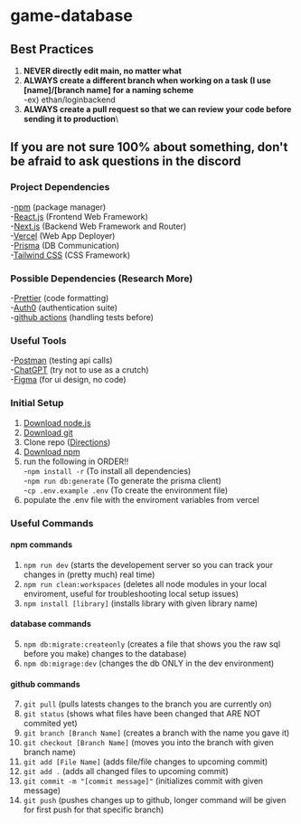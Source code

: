 # game-database

## Best Practices
1. **NEVER directly edit main, no matter what**
2. **ALWAYS create a different branch when working on a task (I use [name]/[branch name] for a naming scheme**\
     -ex) ethan/loginbackend
3. **ALWAYS create a pull request so that we can review your code before sending it to production**\
   
If you are not sure 100% about something, don't be afraid to ask questions in the discord
   -

### Project Dependencies

-[npm](https://npmjs.com/) (package manager)\
-[React.js](https://react.dev/) (Frontend Web Framework)\
-[Next.js](https://nextjs.org/) (Backend Web Framework and Router)\
-[Vercel](https:/vercel.com/) (Web App Deployer)\
-[Prisma](https://prisma.io/) (DB Communication)\
-[Tailwind CSS](https://tailwindcss.com/) (CSS Framework)

### Possible Dependencies (Research More)

-[Prettier](https://prettier.io) (code formatting)\
-[Auth0](https://auth0.com/) (authentication suite)\
-[github actions](https://docs.github.com/en/actions) (handling tests before)

### Useful Tools
-[Postman](https://postman.com) (testing api calls)\
-[ChatGPT](https://chatgpt.com) (try not to use as a crutch)\
-[Figma](https://figma.com) (for ui design, no code)


### Initial Setup

1. [Download node.js](https://nodejs.org/en/download)
2. [Download git](https://git-scm.com/downloads)
3. Clone repo ([Directions](https://docs.github.com/en/repositories/creating-and-managing-repositories/cloning-a-repository))
4. [Download npm](https://docs.npmjs.com/downloading-and-installing-node-js-and-npm)
5. run the following in ORDER!!\
         -``` npm install -r ``` (To install all dependencies)\
         -``` npm run db:generate ``` (To generate the prisma client)\
         -```cp .env.example .env``` (To create the environment file)
6. populate the .env file with the enviroment variables from vercel

### Useful Commands

#### npm commands
1. ```npm run dev``` (starts the developement server so you can track your changes in (pretty much) real time)
2. ```npm run clean:workspaces``` (deletes all node modules in your local enviroment, useful for troubleshooting local setup issues)
3. ```npm install [library]``` (installs library with given library name)

#### database commands
5. ```npm db:migrate:createonly``` (creates a file that shows you the raw sql before you make) changes to the database)
6. ```npm db:migrage:dev``` (changes the db ONLY in the dev environment)

#### github commands
7. ```git pull``` (pulls latests changes to the branch you are currently on)
8. ```git status``` (shows what files have been changed that ARE NOT commited yet)
9. ```git branch [Branch Name]``` (creates a branch with the name you gave it)
10. ```git checkout [Branch Name]``` (moves you into the branch with given branch name)
11. ```git add [File Name]``` (adds file/file changes to upcoming commit)
12. ```git add .``` (adds all changed files to upcoming commit)
13. ```git commit -m "[commit message]"``` (initializes commit with given message)
14. ```git push``` (pushes changes up to github, longer command will be given for first push for that specific branch)


